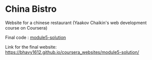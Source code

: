 # China Bistro
Website for a chinese restaurant (Yaakov Chaikin's web development course on Coursera)

Final code : [module5-solution](https://github.com/bhavy1612/coursera_websites/tree/master/module5-solution)

Link for the final website:
https://bhavy1612.github.io/coursera_websites/module5-solution/
